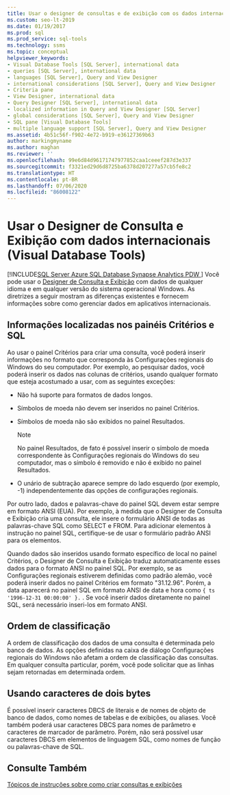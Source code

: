 ```yaml
---
title: Usar o designer de consultas e de exibição com os dados internacionais
ms.custom: seo-lt-2019
ms.date: 01/19/2017
ms.prod: sql
ms.prod_service: sql-tools
ms.technology: ssms
ms.topic: conceptual
helpviewer_keywords:
- Visual Database Tools [SQL Server], international data
- queries [SQL Server], international data
- languages [SQL Server], Query and View Designer
- international considerations [SQL Server], Query and View Designer
- Criteria pane
- View Designer, international data
- Query Designer [SQL Server], international data
- localized information in Query and View Designer [SQL Server]
- global considerations [SQL Server], Query and View Designer
- SQL pane [Visual Database Tools]
- multiple language support [SQL Server], Query and View Designer
ms.assetid: 4b51c56f-f902-4e72-b919-e36127369b63
author: markingmyname
ms.author: maghan
ms.reviewer: ''
ms.openlocfilehash: 99e6d84d96171747977852caa1ceeef287d3e337
ms.sourcegitcommit: f3321ed29d6d8725ba6378d207277a57cb5fe8c2
ms.translationtype: HT
ms.contentlocale: pt-BR
ms.lasthandoff: 07/06/2020
ms.locfileid: "86008122"
---
```

# <a name="use-the-query-and-view-designer-with-international-data-visual-database-tools"></a>Usar o Designer de Consulta e Exibição com dados internacionais (Visual Database Tools)
[!INCLUDE[SQL Server Azure SQL Database Synapse Analytics PDW ](../../includes/applies-to-version/sql-asdb-asdbmi-asa-pdw.md)]
Você pode usar o [Designer de Consulta e Exibição](../../ssms/visual-db-tools/query-and-view-designer-tools-visual-database-tools.md) com dados de qualquer idioma e em qualquer versão do sistema operacional Windows. As diretrizes a seguir mostram as diferenças existentes e fornecem informações sobre como gerenciar dados em aplicativos internacionais.  
  
## <a name="localized-information-in-the-criteria-and-sql-panes"></a>Informações localizadas nos painéis Critérios e SQL  
Ao usar o painel Critérios para criar uma consulta, você poderá inserir informações no formato que corresponda às Configurações regionais do Windows do seu computador. Por exemplo, ao pesquisar dados, você poderá inserir os dados nas colunas de critérios, usando qualquer formato que esteja acostumado a usar, com as seguintes exceções:  
  
-   Não há suporte para formatos de dados longos.  
  
-   Símbolos de moeda não devem ser inseridos no painel Critérios.  
  
-   Símbolos de moeda não são exibidos no painel Resultados.  
  
    > [!NOTE]  
    > No painel Resultados, de fato é possível inserir o símbolo de moeda correspondente às Configurações regionais do Windows do seu computador, mas o símbolo é removido e não é exibido no painel Resultados.  
  
-   O unário de subtração aparece sempre do lado esquerdo (por exemplo, -1) independentemente das opções de configurações regionais.  
  
Por outro lado, dados e palavras-chave do painel SQL devem estar sempre em formato ANSI (EUA). Por exemplo, à medida que o Designer de Consulta e Exibição cria uma consulta, ele insere o formulário ANSI de todas as palavras-chave SQL como SELECT e FROM. Para adicionar elementos à instrução no painel SQL, certifique-se de usar o formulário padrão ANSI para os elementos.  
  
Quando dados são inseridos usando formato específico de local no painel Critérios, o Designer de Consulta e Exibição traduz  automaticamente esses dados para o formato ANSI no painel SQL. Por exemplo, se as Configurações regionais estiverem definidas como padrão alemão, você poderá inserir dados no painel Critérios em formato "31.12.96". Porém, a data aparecerá no painel SQL em formato ANSI de data e hora como `{ ts '1996-12-31 00:00:00' }.` . Se você inserir dados diretamente no painel SQL, será necessário inseri-los em formato ANSI.  
  
## <a name="sort-order"></a>Ordem de classificação  
A ordem de classificação dos dados de uma consulta é determinada pelo banco de dados. As opções definidas na caixa de diálogo Configurações regionais do Windows não afetam a ordem de classificação das consultas. Em qualquer consulta particular, porém, você pode solicitar que as linhas sejam retornadas em determinada ordem.  
  
## <a name="using-double-byte-characters"></a>Usando caracteres de dois bytes  
É possível inserir caracteres DBCS de literais e de nomes de objeto de banco de dados, como nomes de tabelas e de exibições, ou aliases. Você também poderá usar caracteres DBCS para nomes de parâmetro e caracteres de marcador de parâmetro. Porém, não será possível usar caracteres DBCS em elementos de linguagem SQL, como nomes de função ou palavras-chave de SQL.  
  
## <a name="see-also"></a>Consulte Também

[Tópicos de instruções sobre como criar consultas e exibições](../../ssms/visual-db-tools/design-queries-and-views-how-to-topics-visual-database-tools.md)